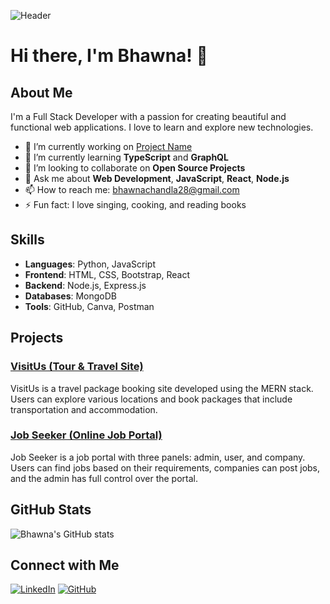 ![Header](https://your-image-url.com/banner.png)

# Hi there, I'm Bhawna! 👋

## About Me
I'm a Full Stack Developer with a passion for creating beautiful and functional web applications. I love to learn and explore new technologies.

- 🔭 I’m currently working on [Project Name](https://github.com/yourusername/projectname)
- 🌱 I’m currently learning **TypeScript** and **GraphQL**
- 👯 I’m looking to collaborate on **Open Source Projects**
- 💬 Ask me about **Web Development**, **JavaScript**, **React**, **Node.js**
- 📫 How to reach me: bhawnachandla28@gmail.com
- ⚡ Fun fact: I love singing, cooking, and reading books

## Skills
- **Languages**: Python, JavaScript
- **Frontend**: HTML, CSS, Bootstrap, React
- **Backend**: Node.js, Express.js
- **Databases**: MongoDB
- **Tools**: GitHub, Canva, Postman

## Projects
### [VisitUs (Tour & Travel Site)](https://github.com/yourusername/visitus)
VisitUs is a travel package booking site developed using the MERN stack. Users can explore various locations and book packages that include transportation and accommodation.

### [Job Seeker (Online Job Portal)](https://github.com/yourusername/job-seeker)
Job Seeker is a job portal with three panels: admin, user, and company. Users can find jobs based on their requirements, companies can post jobs, and the admin has full control over the portal.

## GitHub Stats
![Bhawna's GitHub stats](https://github-readme-stats.vercel.app/api?username=yourusername&show_icons=true&theme=radical)

## Connect with Me
[![LinkedIn](https://img.shields.io/badge/-LinkedIn-blue?style=flat-square&logo=LinkedIn&logoColor=white&link=https://www.linkedin.com/in/bhawna-chandla-35ab38239/)](https://www.linkedin.com/in/bhawna-chandla-35ab38239/)
[![GitHub](https://img.shields.io/badge/-GitHub-black?style=flat-square&logo=github&logoColor=white&link=https://github.com/bhawnachandla)](https://github.com/bhawnachandla)

